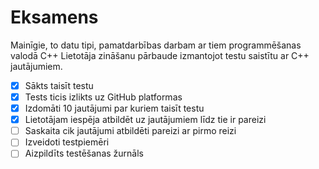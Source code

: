 # Eksamens
Mainīgie, to datu tipi, pamatdarbības darbam ar tiem programmēšanas valodā C++
Lietotāja zināšanu pārbaude izmantojot testu saistītu ar C++ jautājumiem.

- [x] Sākts taisīt testu
- [x] Tests ticis izlikts uz GitHub platformas
- [x] Izdomāti 10 jautājumi par kuriem taisīt testu
- [x] Lietotājam iespēja atbildēt uz jautājumiem līdz tie ir pareizi
- [ ] Saskaita cik jautājumi atbildēti pareizi ar pirmo reizi
- [ ] Izveidoti testpiemēri
- [ ] Aizpildīts testēšanas žurnāls
